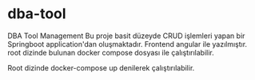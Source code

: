 # dba-tool
DBA Tool Management
Bu proje basit düzeyde CRUD işlemleri yapan bir Springboot application'dan oluşmaktadır. Frontend angular ile yazılmıştır. root dizinde bulunan docker compose dosyası ile çalıştırılabilir.

Root dizinde docker-compose up denilerek çalıştırılabilir.
